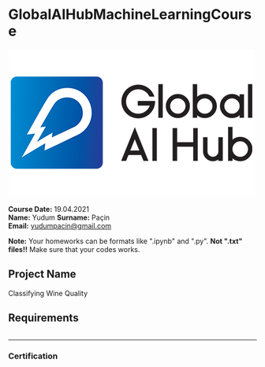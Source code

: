 # GlobalAIHubMachineLearningCourse

![](img/newlogo.png)

**Course Date:** 19.04.2021  
**Name:** Yudum 
**Surname:** Paçin  
**Email:** yudumpacin@gmail.com  

**Note:** Your homeworks can be formats like ".ipynb" and ".py". **Not ".txt" files!!** Make sure that your codes works.  

## Project Name

Classifying Wine Quality

## Requirements
```

```
---

### Certification


